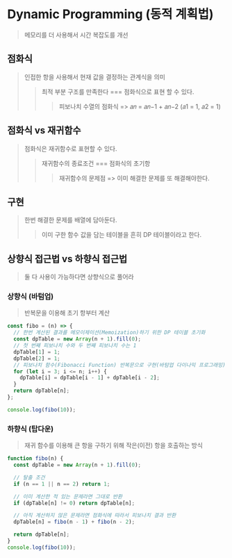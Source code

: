# Dynamic Programming (동적 계획법)

> 메모리를 더 사용해서 시간 복잡도를 개선

## 점화식

> 인접한 항을 사용해서 현재 값을 결정하는 관계식을 의미
>
> > 최적 부분 구조를 만족한다 === 점화식으로 표현 할 수 있다.
> >
> > > 피보나치 수열의 점화식 => 𝑎𝑛 = 𝑎𝑛−1 + 𝑎𝑛−2 (𝑎1 = 1, 𝑎2 = 1)

## 점화식 vs 재귀함수

> 점화식은 재귀함수로 표현할 수 있다.
>
> > 재귀함수의 종료조건 === 점화식의 초기항
> >
> > > 재귀함수의 문제점 => 이미 해결한 문제를 또 해결해야한다.

## 구현

> 한번 해결한 문제를 배열에 담아둔다.
>
> > 이미 구한 함수 값을 담는 테이블을 흔히 DP 테이블이라고 한다.

## 상향식 접근법 vs 하향식 접근법

> 둘 다 사용이 가능하다면 상향식으로 풀어라

### 상향식 (바텀업)

> 반복문을 이용해 초기 항부터 계산

```js
const fibo = (n) => {
  // 한번 계산된 결과를 메모이제이션(Memoization)하기 위한 DP 테이블 초기화
  const dpTable = new Array(n + 1).fill(0);
  // 첫 번째 피보나치 수와 두 번째 피보나치 수는 1
  dpTable[1] = 1;
  dpTable[2] = 1;
  // 피보나치 함수(Fibonacci Function) 반복문으로 구현(바텀업 다이나믹 프로그래밍)
  for (let i = 3; i <= n; i++) {
    dpTable[i] = dpTable[i - 1] + dpTable[i - 2];
  }
  return dpTable[n];
};

console.log(fibo(10));
```

### 하향식 (탑다운)

> 재귀 함수를 이용해 큰 항을 구하기 위해 작은(이전) 항을 호출하는 방식

```js
function fibo(n) {
  const dpTable = new Array(n + 1).fill(0);

  // 탈출 조건
  if (n == 1 || n == 2) return 1;

  // 이미 계산한 적 있는 문제라면 그대로 반환
  if (dpTable[n] != 0) return dpTable[n];

  // 아직 계산하지 않은 문제라면 점화식에 따라서 피보나치 결과 반환
  dpTable[n] = fibo(n - 1) + fibo(n - 2);

  return dpTable[n];
}
console.log(fibo(10));
```
